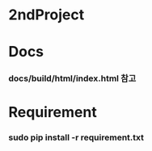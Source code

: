 # 2ndProject

# Docs

### docs/build/html/index.html 참고

# Requirement

### sudo pip install -r requirement.txt